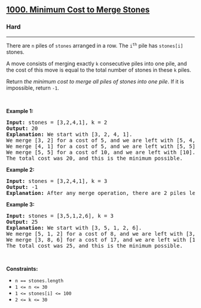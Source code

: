 <h2><a href="https://leetcode.com/problems/minimum-cost-to-merge-stones/">1000. Minimum Cost to Merge Stones</a></h2><h3>Hard</h3><hr><div style="user-select: auto;"><p style="user-select: auto;">There are <code style="user-select: auto;">n</code> piles of <code style="user-select: auto;">stones</code> arranged in a row. The <code style="user-select: auto;">i<sup style="user-select: auto;">th</sup></code> pile has <code style="user-select: auto;">stones[i]</code> stones.</p>

<p style="user-select: auto;">A move consists of merging exactly <code style="user-select: auto;">k</code> consecutive piles into one pile, and the cost of this move is equal to the total number of stones in these <code style="user-select: auto;">k</code> piles.</p>

<p style="user-select: auto;">Return <em style="user-select: auto;">the minimum cost to merge all piles of stones into one pile</em>. If it is impossible, return <code style="user-select: auto;">-1</code>.</p>

<p style="user-select: auto;">&nbsp;</p>
<p style="user-select: auto;"><strong style="user-select: auto;">Example 1:</strong></p>

<pre style="user-select: auto;"><strong style="user-select: auto;">Input:</strong> stones = [3,2,4,1], k = 2
<strong style="user-select: auto;">Output:</strong> 20
<strong style="user-select: auto;">Explanation:</strong> We start with [3, 2, 4, 1].
We merge [3, 2] for a cost of 5, and we are left with [5, 4, 1].
We merge [4, 1] for a cost of 5, and we are left with [5, 5].
We merge [5, 5] for a cost of 10, and we are left with [10].
The total cost was 20, and this is the minimum possible.
</pre>

<p style="user-select: auto;"><strong style="user-select: auto;">Example 2:</strong></p>

<pre style="user-select: auto;"><strong style="user-select: auto;">Input:</strong> stones = [3,2,4,1], k = 3
<strong style="user-select: auto;">Output:</strong> -1
<strong style="user-select: auto;">Explanation:</strong> After any merge operation, there are 2 piles left, and we can't merge anymore.  So the task is impossible.
</pre>

<p style="user-select: auto;"><strong style="user-select: auto;">Example 3:</strong></p>

<pre style="user-select: auto;"><strong style="user-select: auto;">Input:</strong> stones = [3,5,1,2,6], k = 3
<strong style="user-select: auto;">Output:</strong> 25
<strong style="user-select: auto;">Explanation:</strong> We start with [3, 5, 1, 2, 6].
We merge [5, 1, 2] for a cost of 8, and we are left with [3, 8, 6].
We merge [3, 8, 6] for a cost of 17, and we are left with [17].
The total cost was 25, and this is the minimum possible.
</pre>

<p style="user-select: auto;">&nbsp;</p>
<p style="user-select: auto;"><strong style="user-select: auto;">Constraints:</strong></p>

<ul style="user-select: auto;">
	<li style="user-select: auto;"><code style="user-select: auto;">n == stones.length</code></li>
	<li style="user-select: auto;"><code style="user-select: auto;">1 &lt;= n &lt;= 30</code></li>
	<li style="user-select: auto;"><code style="user-select: auto;">1 &lt;= stones[i] &lt;= 100</code></li>
	<li style="user-select: auto;"><code style="user-select: auto;">2 &lt;= k &lt;= 30</code></li>
</ul>
</div>